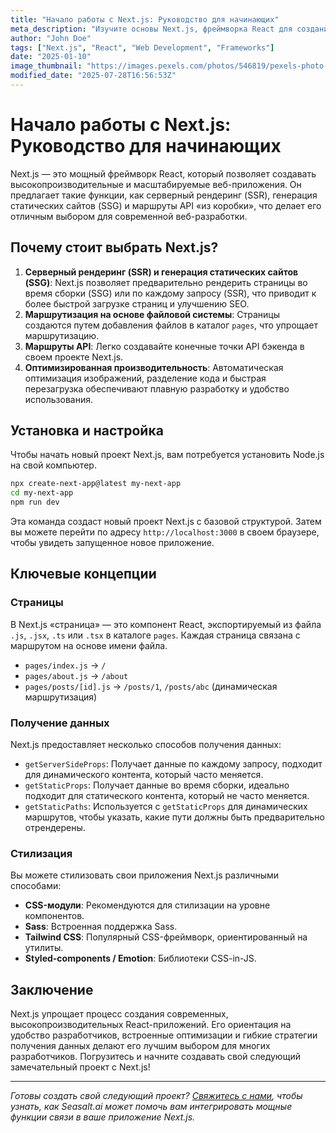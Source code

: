 ```yaml
---
title: "Начало работы с Next.js: Руководство для начинающих"
meta_description: "Изучите основы Next.js, фреймворка React для создания готовых к производству веб-приложений с серверным рендерингом и генерацией статических сайтов."
author: "John Doe"
tags: ["Next.js", "React", "Web Development", "Frameworks"]
date: "2025-01-10"
image_thumbnail: "https://images.pexels.com/photos/546819/pexels-photo-546819.jpeg?auto=compress&cs=tinysrgb&w=800"
modified_date: "2025-07-28T16:56:53Z"
---
```


# Начало работы с Next.js: Руководство для начинающих

Next.js — это мощный фреймворк React, который позволяет создавать высокопроизводительные и масштабируемые веб-приложения. Он предлагает такие функции, как серверный рендеринг (SSR), генерация статических сайтов (SSG) и маршруты API «из коробки», что делает его отличным выбором для современной веб-разработки.

## Почему стоит выбрать Next.js?

1.  **Серверный рендеринг (SSR) и генерация статических сайтов (SSG)**: Next.js позволяет предварительно рендерить страницы во время сборки (SSG) или по каждому запросу (SSR), что приводит к более быстрой загрузке страниц и улучшению SEO.
2.  **Маршрутизация на основе файловой системы**: Страницы создаются путем добавления файлов в каталог `pages`, что упрощает маршрутизацию.
3.  **Маршруты API**: Легко создавайте конечные точки API бэкенда в своем проекте Next.js.
4.  **Оптимизированная производительность**: Автоматическая оптимизация изображений, разделение кода и быстрая перезагрузка обеспечивают плавную разработку и удобство использования.

## Установка и настройка

Чтобы начать новый проект Next.js, вам потребуется установить Node.js на свой компьютер.

```bash
npx create-next-app@latest my-next-app
cd my-next-app
npm run dev
```

Эта команда создаст новый проект Next.js с базовой структурой. Затем вы можете перейти по адресу `http://localhost:3000` в своем браузере, чтобы увидеть запущенное новое приложение.

## Ключевые концепции

### Страницы

В Next.js «страница» — это компонент React, экспортируемый из файла `.js`, `.jsx`, `.ts` или `.tsx` в каталоге `pages`. Каждая страница связана с маршрутом на основе имени файла.

-   `pages/index.js` -> `/`
-   `pages/about.js` -> `/about`
-   `pages/posts/[id].js` -> `/posts/1`, `/posts/abc` (динамическая маршрутизация)

### Получение данных

Next.js предоставляет несколько способов получения данных:

-   `getServerSideProps`: Получает данные по каждому запросу, подходит для динамического контента, который часто меняется.
-   `getStaticProps`: Получает данные во время сборки, идеально подходит для статического контента, который не часто меняется.
-   `getStaticPaths`: Используется с `getStaticProps` для динамических маршрутов, чтобы указать, какие пути должны быть предварительно отрендерены.

### Стилизация

Вы можете стилизовать свои приложения Next.js различными способами:

-   **CSS-модули**: Рекомендуются для стилизации на уровне компонентов.
-   **Sass**: Встроенная поддержка Sass.
-   **Tailwind CSS**: Популярный CSS-фреймворк, ориентированный на утилиты.
-   **Styled-components / Emotion**: Библиотеки CSS-in-JS.

## Заключение

Next.js упрощает процесс создания современных, высокопроизводительных React-приложений. Его ориентация на удобство разработчиков, встроенные оптимизации и гибкие стратегии получения данных делают его лучшим выбором для многих разработчиков. Погрузитесь и начните создавать свой следующий замечательный проект с Next.js!

---

*Готовы создать свой следующий проект? [Свяжитесь с нами](/#demo), чтобы узнать, как Seasalt.ai может помочь вам интегрировать мощные функции связи в ваше приложение Next.js.*
